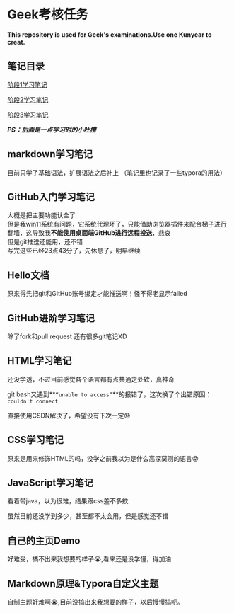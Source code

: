 # Geek考核任务
**This repository is used for Geek's examinations.Use one Kunyear to creat.**

## 笔记目录

[阶段1学习笔记](https://github.com/chlorine22/Tasks/tree/main/阶段1学习笔记)<br>

[阶段2学习笔记](https://github.com/chlorine22/Tasks/tree/main/阶段2学习笔记)<br>

[阶段3学习笔记](https://github.com/chlorine22/Tasks/tree/main/阶段3学习笔记)<br>



***PS：后面是一点学习时的小吐槽***

## markdown学习笔记

目前只学了基础语法，扩展语法之后补上
（笔记里也记录了一些typora的用法）

## GitHub入门学习笔记
大概是把主要功能认全了<br>
但是我win11系统有问题，它系统代理坏了，只能借助浏览器插件来配合梯子进行翻墙，这导致我**不能使用桌面端GitHub进行远程投送**，悲哀<br>
但是git推送还能用，还不错<br>
~~写完这些已经23点43分了，先休息了，明早继续~~<br>

## Hello文档

原来得先把git和GitHub账号绑定才能推送啊！怪不得老显示failed

## GitHub进阶学习笔记

除了fork和pull request 还有很多git笔记XD

## HTML学习笔记

还没学透，不过目前感觉各个语言都有点共通之处欸，真神奇<br>

git bash又遇到**`“unable to access”`**的报错了，这次换了个出错原因：`couldn't connect`<br>

直接使用CSDN解决了，希望没有下次一定:sweat:

## CSS学习笔记

原来是用来修饰HTML的吗，没学之前我以为是什么高深莫测的语言:stuck_out_tongue_closed_eyes:

## JavaScript学习笔记

看着带java，以为很难，结果跟css差不多欸<br>

虽然目前还没学到多少，甚至都不太会用，但是感觉还不错

## 自己的主页Demo

好难受，搞不出来我想要的样子:sob:,看来还是没学懂，得加油

## Markdown原理&Typora自定义主题

自制主题好难啊:sob:,目前没搞出来我想要的样子，以后慢慢搞吧。

